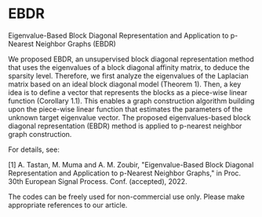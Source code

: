 # EBDR
Eigenvalue-Based Block Diagonal Representation and Application to p-Nearest Neighbor Graphs (EBDR)

We proposed EBDR, an unsupervised block diagonal representation method that uses the eigenvalues of a block diagonal affinity matrix, to deduce 
the sparsity level. Therefore, we first analyze the eigenvalues of the Laplacian matrix based on an ideal block diagonal model (Theorem 1). Then, 
a key idea is to define a vector that represents the blocks as a piece-wise linear function (Corollary 1.1). This enables a graph construction 
algorithm building upon the piece-wise linear function that estimates the parameters of the unknown target eigenvalue vector. The proposed 
eigenvalues-based block diagonal representation (EBDR) method is applied to p-nearest neighbor graph construction.

For details, see:

[1] A. Tastan, M. Muma and A. M. Zoubir, "Eigenvalue-Based Block Diagonal Representation and Application to p-Nearest Neighbor Graphs," in Proc.
30th European Signal Process. Conf. (accepted), 2022.

The codes can be freely used for non-commercial use only. Please make appropriate references to our article.
